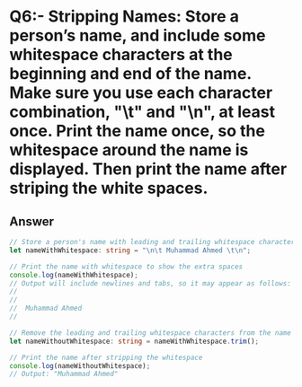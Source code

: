 # Q6:- Stripping Names: Store a person’s name, and include some whitespace characters at the beginning and end of the name. Make sure you use each character combination, "\t" and "\n", at least once. Print the name once, so the whitespace around the name is displayed. Then print the name after striping the white spaces.


## Answer
```typescript
// Store a person's name with leading and trailing whitespace characters, including tabs and newlines
let nameWithWhitespace: string = "\n\t Muhammad Ahmed \t\n";

// Print the name with whitespace to show the extra spaces
console.log(nameWithWhitespace);
// Output will include newlines and tabs, so it may appear as follows:
// 
//	
//  Muhammad Ahmed 	
// 

// Remove the leading and trailing whitespace characters from the name
let nameWithoutWhitespace: string = nameWithWhitespace.trim();

// Print the name after stripping the whitespace
console.log(nameWithoutWhitespace);
// Output: "Muhammad Ahmed"

```
